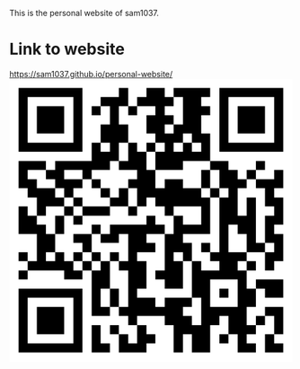 This is the personal website of sam1037.

# Link to website
https://sam1037.github.io/personal-website/
![website link in QR code](/images/personal%20website%20qrCode.png "qr code to the website")
